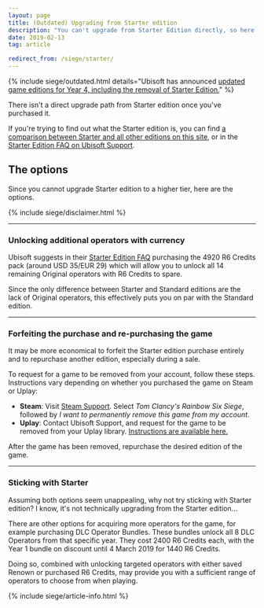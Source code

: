 ```yaml
---
layout: page
title: (Outdated) Upgrading from Starter edition
description: "You can't upgrade from Starter Edition directly, so here are your options."
date: 2019-02-13
tag: article

redirect_from: /siege/starter/
---
```


{% include siege/outdated.html details="Ubisoft has announced <a href='https://rainbow6.ubisoft.com/siege/en-us/news/152-344167-16/rainbow-six-siege-year-4-editions-launching-february-12'>updated game editions for Year 4, including the removal of Starter Edition.</a>" %}

There isn't a direct upgrade path from Starter edition once you've purchased it.

If you're trying to find out what the Starter edition is, you can find [a comparison between Starter and all other editions on this site](/editions), or in the [Starter Edition FAQ on Ubisoft Support](https://support.ubi.com/en-US/Faqs/000025116/Starter-Edition-FAQ).     

## The options

Since you cannot upgrade Starter edition to a higher tier, here are the options. 

{% include siege/disclaimer.html %}

-----

### Unlocking additional operators with currency

Ubisoft suggests in their [Starter Edition FAQ](https://support.ubi.com/en-US/Faqs/000025116/Starter-Edition-FAQ) purchasing the 4920 R6 Credits pack (around USD 35/EUR 29) which will allow you to unlock all 14 remaining Original operators with R6 Credits to spare.

Since the only difference between Starter and Standard editions are the lack of Original operators, this effectively puts you on par with the Standard edition. 

-----

### Forfeiting the purchase and re-purchasing the game

It may be more economical to forfeit the Starter edition purchase entirely and to repurchase another edition, especially during a sale. 

To request for a game to be removed from your account, follow these steps. Instructions vary depending on whether you purchased the game on Steam or Uplay: 

* **Steam**: Visit [Steam Support](https://help.steampowered.com/). Select *Tom Clancy's Rainbow Six Siege*, followed by *I want to permanently remove this game from my account*. 
* **Uplay**: Contact Ubisoft Support, and request for the game to be removed from your Uplay library. [Instructions are available here.](https://support.ubi.com/en-GB/faqs/27450/Removing-a-game-from-my-Uplay-library/)

After the game has been removed, repurchase the desired edition of the game.

-----

### Sticking with Starter 

Assuming both options seem unappealing, why not try sticking with Starter edition? I know, it's not technically upgrading from the Starter edition... 

There are other options for acquiring more operators for the game, for example purchasing DLC Operator Bundles. These bundles unlock all 8 DLC Operators from that specific year. They cost 2400 R6 Credits each, with the Year 1 bundle on discount until 4 March 2019 for 1440 R6 Credits.

Doing so, combined with unlocking targeted operators with either saved Renown or purchased R6 Credits, may provide you with a sufficient range of operators to choose from when playing. 

{% include siege/article-info.html %}